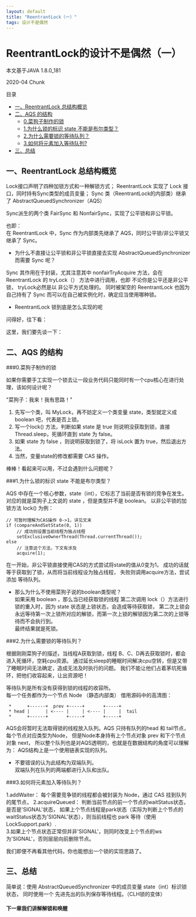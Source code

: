 ```yaml
---
layout: default
title: "ReentrantLock（一）"
tags: 设计不是偶然
---
```


# ReentrantLock的设计不是偶然（一）

本文基于JAVA 1.8.0_181

2020-04         Chunk

目录
* [一、ReentrantLock 总结构概览](#Headings)
* [二、AQS 的结构](#SAQS)
    * [0.菜狗子制作的锁](#2-1)
    * [1.为什么锁的标识 state 不能是布尔类型？](#2-2)
    * [2.为什么需要锁的等待队列？](#2-3)
    * [3.如何将元素加入等待队列?](#2-4)
* [三、总结](#CONCLUSION)





## <a name="Headings"></a>一、ReentrantLock 总结构概览

Lock接口声明了四种加锁方式和一种解锁方式；
ReentrantLock 实现了 Lock 接口，同时持有Sync类型的成员变量；
Sync 类（ReentrantLock的内部类）继承了 AbstractQueuedSynchronizer（AQS） 

Sync派生的两个类 FairSync 和 NonfairSync，实现了公平锁和非公平锁。

也即：  
在 ReentrantLock 中，Sync 作为内部类先继承了 AQS，同时公平锁/非公平锁又继承了 Sync。 


- 为什么不直接让公平锁和非公平锁直接去实现 AbstractQueuedSynchronizer 而需要 Sync 呢？

Sync 其作用在于封装，尤其注意其中 nonfairTryAcquire 方法，会在 ReentrantLock 
的 tryLock（） 方法中进行调用，也即 不论你是公平还是非公平锁， tryLock必然是以
非公平方式处理的。
同时被架空的 ReentrantLock 也因为自己持有了 Sync 而可以在自己被实例化时，确定应当使用哪种锁。  



- ReentrantLock 锁到底是怎么实现的呢

问得好，往下看：


这里，我们要先谈一下：  

## <a name="SAQS"></a>二、AQS 的结构

###<a name="2-1"></a>0.菜狗子制作的锁

如果你需要手工实现一个锁去让一段业务代码只能同时有一个cpu核心在进行处理，该如何设计呢？ 

"菜狗子：我来！我有思路！" 

1. 先写一个类，叫 MyLock，再不妨定义一个类变量 state，类型就定义成boolean 吧，代表是否上锁。 
2. 写一个lock() 方法，判断如果 state 是 true 则说明没获取到锁，直接 Thread.sleep，死循环直到 state 为 false。
3. 如果 state 为 false ，则说明获取到锁了，将 isLock 置为 true，然后退出方法。 
4. 当然，变量state的修改都需要 CAS 操作。 

棒棒！看起来可以用，不过会遇到什么问题呢？ 



###<a name="2-2"></a>1.为什么锁的标识 state 不能是布尔类型？

AQS 中存在一个核心参数，state（int），它标志了当前是否有锁的竞争在发生。  
对应的就是菜狗子上文说的 state ，但是类型并不是 boolean。 
以非公平锁的加锁方法 lock() 为例：
    
    // 可暂时理解为CAS操作 0->1，详见文末 
    if (compareAndSetState(0, 1))
        // 成功则设置当前线程为独占线程
        setExclusiveOwnerThread(Thread.currentThread());
    else
        // 注意这个方法，下文有涉及
        acquire(1);
                
在一开始，非公平锁直接使用CAS的方式尝试将state的值从0变为1，
成功的话就等于获取到了锁，从而将当前线程设为独占线程，
失败则调用acquire方法，尝试添加 等待队列。

- 那么为什么不使用菜狗子说的boolean类型呢？  
如果采用 boolean ，那么当已经获取锁的线程 第二次调用 lock（）方法进行锁的重入时，因为 state 状态是上锁状态，会造成等待获取锁，
第二次上锁会永远等待第一次上锁所对应的解锁，而第一次上锁的解锁因为第二次的上锁等待而不会执行到。  
最终结果就是死锁。

###<a name="2-3"></a>2.为什么需要锁的等待队列？

根据刚刚菜狗子的描述，当线程A获取到锁，线程 B、C、D再去获取锁时，都会进入死循环，空耗cpu资源。 
通过延长sleep的睡眠时间解决cpu空转，但是又带了睡眠时间无法确定，造成无法及时执行的问题。
我们不能让他们占着茅坑死循环，把他们收容起来，让出资源吧！

等待队列是所有没有获得到锁的线程的收容所。  
每一个任务都作为一个节点 Node （静态内部类）
借用源码中的高清图： 

     *      +------+  prev +-----+       +-----+
     * head |      | <---- |     | <---- |     |  tail
     *      +------+       +-----+       +-----+

AQS会将暂时无法取得锁的线程放入队列。AQS 只持有队列的head 和 tail节点，每个节点对应类型为Node，
但是Node本身持有上个节点对象 prev 和下个节点对象 next，
所以整个队列也是对AQS透明的，也就是在数据结构的角度可以理解为：
AQS结构上是一个使用链表实现的队列。
- 不要错误的认为此结构为双端队列。  
双端队列在队列的两端都进行入队和出队。


###<a name="2-4"></a>3.如何将元素加入等待队列？

1.addWaiter： 每个需要竞争锁的线程都会被封装为 Node，通过 CAS 挂到队列的尾节点，
2.acquireQueued： 判断当前节点的前一个节点的waitStatus状态，是否是'SIGNAL'状态，
如果上个节点线程是park状态（实际为判断上个节点的waitStatus状态为'SIGNAL'状态），则当前线程也 park 等待（使用LockSupport.park）.  
3.如果上个节点状态正常但并非'SIGNAL'，则同时改变上个节点的ws为'SIGNAL'，否则层层向前删除节点。



我们即便不再看其他代码，你也能想出一个锁的实现思路了。

## <a name="CONCLUSION"></a>三、总结


简单说：使用 AbstractQueuedSynchronizer 中的成员变量 state（int）标识锁状态，
同时使用一个 先进先出的队列保存等待线程。（CLH锁的变体）  

#### 下一章我们讲解解锁和唤醒